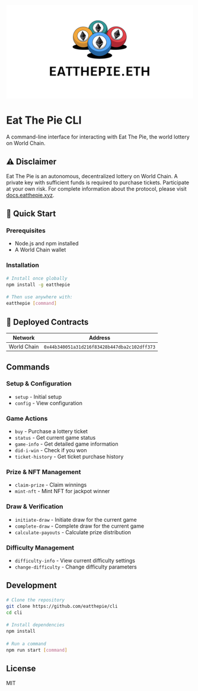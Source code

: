 ![Eat The Pie](https://github.com/eatthepie/docs/blob/main/static/img/header.png)

# Eat The Pie CLI

A command-line interface for interacting with Eat The Pie, the world lottery on World Chain.

## ⚠️ Disclaimer

Eat The Pie is an autonomous, decentralized lottery on World Chain. A private key with sufficient funds is required to purchase tickets. Participate at your own risk. For complete information about the protocol, please visit [docs.eatthepie.xyz](https://docs.eatthepie.xyz).

## 🚀 Quick Start

### Prerequisites

- Node.js and npm installed
- A World Chain wallet

### Installation

```bash
# Install once globally
npm install -g eatthepie

# Then use anywhere with:
eatthepie [command]
```

## 📝 Deployed Contracts

| Network     | Address                                      |
| ----------- | -------------------------------------------- |
| World Chain | `0x44b340051a31d216f83428b447dba2c102dff373` |

## Commands

### Setup & Configuration

- `setup` - Initial setup
- `config` - View configuration

### Game Actions

- `buy` - Purchase a lottery ticket
- `status` - Get current game status
- `game-info` - Get detailed game information
- `did-i-win` - Check if you won
- `ticket-history` - Get ticket purchase history

### Prize & NFT Management

- `claim-prize` - Claim winnings
- `mint-nft` - Mint NFT for jackpot winner

### Draw & Verification

- `initiate-draw` - Initiate draw for the current game
- `complete-draw` - Complete draw for the current game
- `calculate-payouts` - Calculate prize distribution

### Difficulty Management

- `difficulty-info` - View current difficulty settings
- `change-difficulty` - Change difficulty parameters

## Development

```bash
# Clone the repository
git clone https://github.com/eatthepie/cli
cd cli

# Install dependencies
npm install

# Run a command
npm run start [command]
```

## License

MIT
